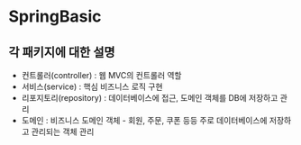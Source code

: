 # SpringBasic
## 각 패키지에 대한 설명
- 컨트롤러(controller) : 웹 MVC의 컨트롤러 역할
- 서비스(service) :  핵심 비즈니스 로직 구현
- 리포지토리(repository) : 데이터베이스에 접근, 도메인 객체를 DB에 저장하고 관리
- 도메인 : 비즈니스 도메인 객체 - 회원, 주문, 쿠폰 등등 주로 데이터베이스에 저장하고 관리되는 객체 관리